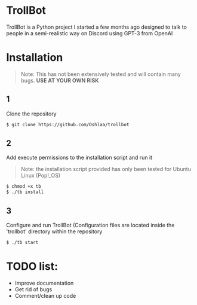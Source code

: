 # TrollBot

TrollBot is a Python project I started a few months ago designed to talk to people in a semi-realistic way on Discord using GPT-3 from OpenAI





# Installation

>Note: This has not been extensively tested and will contain many bugs. **USE AT YOUR OWN RISK**

## **1**

Clone the repository
```sh
$ git clone https://github.com/Oshlaa/trollbot
```

## **2**

Add execute permissions to the installation script and run it
> Note: the installation script provided has only been tested for Ubuntu Linux (Pop!_OS)

```sh
$ chmod +x tb
$ ./tb install
```
## **3**

Configure and run TrollBot (Configuration files are located inside the 'trollbot' directory within the repository

```sh
$ ./tb start
```



# TODO list:

- Improve documentation
- Get rid of bugs
- Comment/clean up code